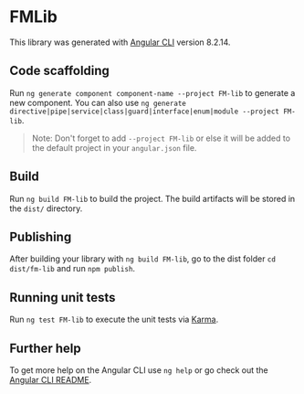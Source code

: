 # FMLib

This library was generated with [Angular CLI](https://github.com/angular/angular-cli) version 8.2.14.

## Code scaffolding

Run `ng generate component component-name --project FM-lib` to generate a new component. You can also use `ng generate directive|pipe|service|class|guard|interface|enum|module --project FM-lib`.
> Note: Don't forget to add `--project FM-lib` or else it will be added to the default project in your `angular.json` file. 

## Build

Run `ng build FM-lib` to build the project. The build artifacts will be stored in the `dist/` directory.

## Publishing

After building your library with `ng build FM-lib`, go to the dist folder `cd dist/fm-lib` and run `npm publish`.

## Running unit tests

Run `ng test FM-lib` to execute the unit tests via [Karma](https://karma-runner.github.io).

## Further help

To get more help on the Angular CLI use `ng help` or go check out the [Angular CLI README](https://github.com/angular/angular-cli/blob/master/README.md).
